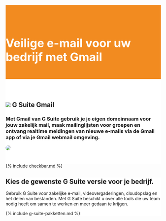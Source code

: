 <div class="jumbotron text-center" style="/* background-color: white !important; */padding: 1.5rem 0rem;margin-bottom: -1.5rem;background-color: #f28b20;border-radius: 0rem;">
<div class="container"> 
    <div class="container-fluid text-center" style="padding: 1.2rem 0rem;color: white;">

<h1 style="display: inline-block;padding-top: .3125rem;padding-bottom: .3125rem;margin-right: 1rem;font-size: 2.35rem;">
<i class="fal fa-envelope" style="color: white;/* font-size: 20px; */"></i> Veilige e-mail voor uw bedrijf met Gmail
</h1>
</div>
</div>
</div>


<div class="jumbotron text-center" style="background-color: white !important;padding: 1.5rem 0rem;margin-bottom: -1rem;">
<div class="container">
<br>
<div style="margin-bottom: 20px;" class="row">
  <div> </div>
    <div style="margin-top: 30px;" class="col-sm-7">
      <h2 style="/*! font-family: Melbourne,sans-serif; */">
<img src="https://old.hostingwalk.com/user/pages/06.g-suite/logo_gmail_128px.png" style="max-width: 150px;max-height: 70px;">
G Suite Gmail</h2>
<h3>Met Gmail van G Suite gebruik je je eigen domeinnaam voor jouw zakelijk mail, maak mailinglijsten voor groepen en ontvang realtime meldingen van nieuwe e-mails via de Gmail app of via je Gmail webmail omgeving.
</h3>
  </div>
  <div class="col-sm-5">
<img class="img-fluid" style="max-width: 150px;border-radius: 25px;" src="https://lh3.googleusercontent.com/WGGKZKLj8vJuaNsgHUeXNxX6N64rg8fxYUAhbRuYudriKpzqngxDHxa1bpVts63uAOuwlDSCLjG-uPK2LYSnZgFMus2thcsJhrZEOiI=w1400">
  </div>
</div>
</div>
</div>


{% include checkbar.md %}


<div class="jumbotron" style="background-color: white;">
<div class="container text-center"> 
    <h2><i class="fab fa-google fa-border" style="font-size: 34px;font-weight: 100;"></i> Kies de gewenste G Suite versie voor je bedrijf.</h2>
    <p>Gebruik G Suite voor zakelijke e-mail, videovergaderingen, cloudopslag en het delen van bestanden. Met G Suite beschikt u over alle tools die uw team nodig heeft om samen te werken en meer gedaan te krijgen.</p>

{% include g-suite-pakketten.md %}

</div>
</div>